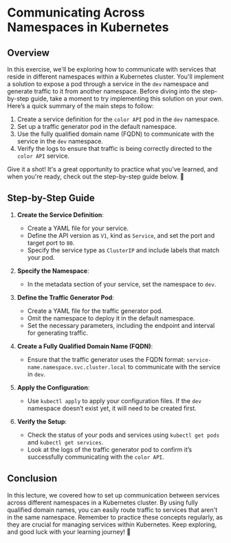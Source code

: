 # Communicating Across Namespaces in Kubernetes

## Overview

In this exercise, we'll be exploring how to communicate with services that reside in different namespaces within a Kubernetes cluster. You'll implement a solution to expose a pod through a service in the `dev` namespace and generate traffic to it from another namespace. Before diving into the step-by-step guide, take a moment to try implementing this solution on your own. Here’s a quick summary of the main steps to follow:

1. Create a service definition for the `color API` pod in the `dev` namespace.
2. Set up a traffic generator pod in the default namespace.
3. Use the fully qualified domain name (FQDN) to communicate with the service in the `dev` namespace.
4. Verify the logs to ensure that traffic is being correctly directed to the `color API` service.

Give it a shot! It's a great opportunity to practice what you've learned, and when you're ready, check out the step-by-step guide below. 🚀

## Step-by-Step Guide

1. **Create the Service Definition**:

   - Create a YAML file for your service.
   - Define the API version as `V1`, kind as `Service`, and set the port and target port to `80`.
   - Specify the service type as `ClusterIP` and include labels that match your pod.

2. **Specify the Namespace**:

   - In the metadata section of your service, set the namespace to `dev`.

3. **Define the Traffic Generator Pod**:

   - Create a YAML file for the traffic generator pod.
   - Omit the namespace to deploy it in the default namespace.
   - Set the necessary parameters, including the endpoint and interval for generating traffic.

4. **Create a Fully Qualified Domain Name (FQDN)**:

   - Ensure that the traffic generator uses the FQDN format: `service-name.namespace.svc.cluster.local` to communicate with the service in `dev`.

5. **Apply the Configuration**:

   - Use `kubectl apply` to apply your configuration files. If the `dev` namespace doesn’t exist yet, it will need to be created first.

6. **Verify the Setup**:
   - Check the status of your pods and services using `kubectl get pods` and `kubectl get services`.
   - Look at the logs of the traffic generator pod to confirm it’s successfully communicating with the `color API`.

## Conclusion

In this lecture, we covered how to set up communication between services across different namespaces in a Kubernetes cluster. By using fully qualified domain names, you can easily route traffic to services that aren't in the same namespace. Remember to practice these concepts regularly, as they are crucial for managing services within Kubernetes. Keep exploring, and good luck with your learning journey! 🌟
